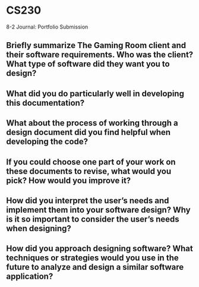 # CS230
8-2 Journal: Portfolio Submission

## Briefly summarize The Gaming Room client and their software requirements. Who was the client? What type of software did they want you to design?

## What did you do particularly well in developing this documentation?

## What about the process of working through a design document did you find helpful when developing the code?

## If you could choose one part of your work on these documents to revise, what would you pick? How would you improve it?

## How did you interpret the user’s needs and implement them into your software design? Why is it so important to consider the user’s needs when designing?

## How did you approach designing software? What techniques or strategies would you use in the future to analyze and design a similar software application?
